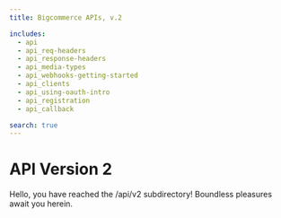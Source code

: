 ```yaml
---
title: Bigcommerce APIs, v.2

includes:
  - api
  - api_req-headers
  - api_response-headers
  - api_media-types
  - api_webhooks-getting-started
  - api_clients
  - api_using-oauth-intro
  - api_registration
  - api_callback

search: true
---
```


# API Version 2

Hello, you have reached the /api/v2 subdirectory! Boundless pleasures await you herein.


